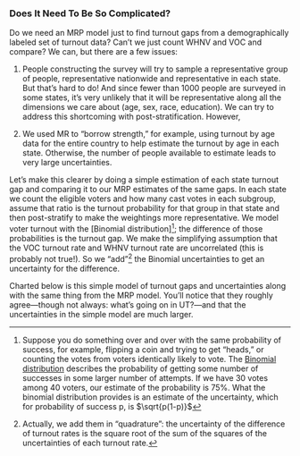 ### Does It Need To Be So Complicated?

Do we need an MRP model just to find turnout gaps from a
demographically labeled set of turnout data?  Can’t we just count
WHNV and VOC and compare?  We can, but there are a few issues:

1. People constructing the survey will try to sample a representative
group of people, representative nationwide and representative in each state.
But that’s hard to do!  And since fewer than 1000 people are surveyed in some
states, it’s very unlikely that it will be representative along all the
dimensions we care about (age, sex, race, education).  We can try to
address this shortcoming with post-stratification. However,

2. We used MR to “borrow strength,”
for example, using turnout by age data for the entire country to help estimate
the turnout by age in each state. Otherwise, the number of people available
to estimate leads to very large uncertainties.

Let’s make this clearer by doing a simple estimation of each state turnout
gap and comparing it to our MRP estimates of the same gaps. In each state
we count the eligible voters and how many cast votes in each subgroup,
assume that ratio is the turnout probability for that group in that state
and then post-stratify to make the weightings more representative.
We model voter turnout with the
[Binomial distribution][^Binomial];
the difference of those probabilities is the turnout gap.  We
make the simplifying assumption that the VOC turnout rate and WHNV
turnout rate are uncorrelated (this is probably not true!). So we
“add”[^quadrature] the Binomial uncertainties to get an uncertainty
for the difference.

[^quadrature]: Actually, we add them in “quadrature”:
the uncertainty of the difference of turnout rates is
the square root of the sum of the squares of the
uncertainties of each turnout rate.

Charted below is this simple model of turnout gaps and uncertainties
along with the same thing from the MRP model.  You’ll notice that
they roughly agree—though not always: what’s going on in UT?—and
that the uncertainties in the simple model are much larger.

[^Binomial]: Suppose you do something over and over
with the same probability of success, for example, flipping a
coin and trying to get “heads,” or counting the votes from
voters identically likely to vote.
The [Binomial distribution][Wiki:Binomial] describes the
probability of getting some number of successes in some
larger number of attempts. If we have 30 votes among 40 voters,
our estimate of the probability is 75%.  What the binomial
distribution provides is an estimate of the uncertainty,
which for probability of success p, is $\sqrt{p(1-p)}$

[Wiki:Binomial]: <https://en.wikipedia.org/wiki/Binomial_distribution>
